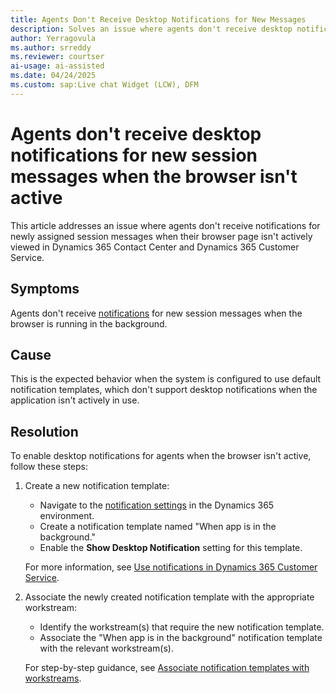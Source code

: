 ```yaml
---
title: Agents Don't Receive Desktop Notifications for New Messages
description: Solves an issue where agents don't receive desktop notifications for new session messages when the browser isn't active in Microsoft Dynamics 365 Contact Center and Dynamics 365 Customer Service.
author: Yerragovula
ms.author: srreddy
ms.reviewer: courtser
ai-usage: ai-assisted
ms.date: 04/24/2025
ms.custom: sap:Live chat Widget (LCW), DFM
---
```

# Agents don't receive desktop notifications for new session messages when the browser isn't active

This article addresses an issue where agents don't receive notifications for newly assigned session messages when their browser page isn't actively viewed in Dynamics 365 Contact Center and Dynamics 365 Customer Service.

## Symptoms

Agents don't receive [notifications](/dynamics365/customer-service/administer/notification-templates#desktop-notifications) for new session messages when the browser is running in the background.

## Cause

This is the expected behavior when the system is configured to use default notification templates, which don't support desktop notifications when the application isn't actively in use.

## Resolution

To enable desktop notifications for agents when the browser isn't active, follow these steps:

1. Create a new notification template:

    - Navigate to the [notification settings](/dynamics365/customer-service/administer/notification-templates#create-a-notification-template) in the Dynamics 365 environment.
    - Create a notification template named "When app is in the background."
    - Enable the **Show Desktop Notification** setting for this template.

    For more information, see [Use notifications in Dynamics 365 Customer Service](/dynamics365/customer-service/use/oc-notifications).

2. Associate the newly created notification template with the appropriate workstream:

    - Identify the workstream(s) that require the new notification template.
    - Associate the "When app is in the background" notification template with the relevant workstream(s).

    For step-by-step guidance, see [Associate notification templates with workstreams](/dynamics365/customer-service/administer/associate-templates).
